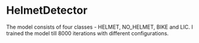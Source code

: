 # HelmetDetector

The model consists of four classes - HELMET, NO_HELMET, BIKE and LIC. I trained the model till 8000 iterations with different configurations.
